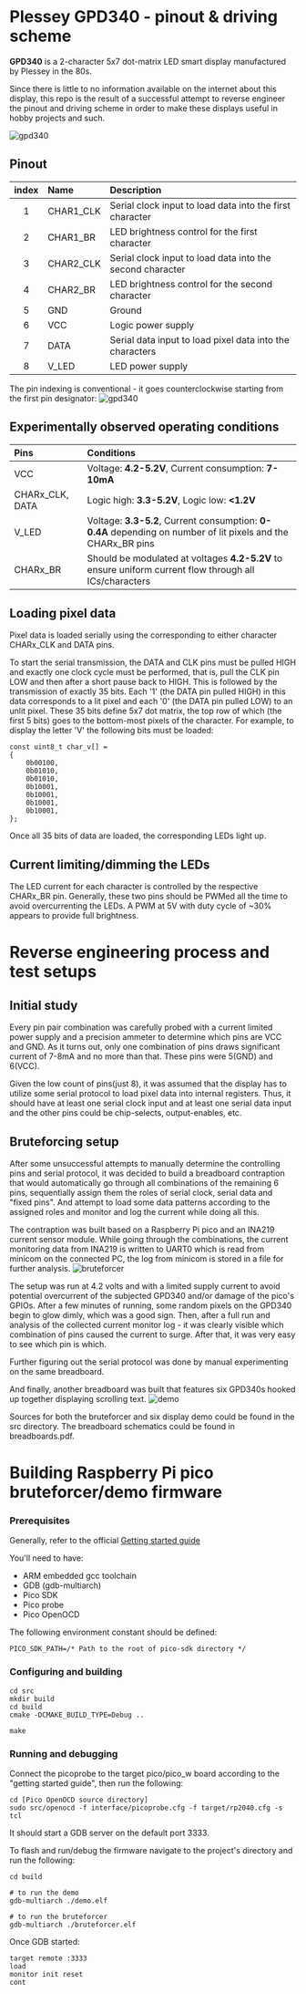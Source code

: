 

Plessey GPD340 - pinout & driving scheme
========================================

**GPD340** is a 2-character 5x7 dot-matrix LED smart display manufactured by Plessey in the 80s.

Since there is little to no information available on the internet about this display, this repo is the result of a successful attempt to reverse engineer the pinout and driving scheme in order to make these displays useful in hobby projects and such.


![gpd340](images/GPD340_01_smol.jpg)

Pinout
------

| index | Name | Description |
| :---: | :--- | :--- |
|1|CHAR1_CLK| Serial clock input to load data into the first character|
|2|CHAR1_BR| LED brightness control for the first character|
|3|CHAR2_CLK| Serial clock input to load data into the second character|
|4|CHAR2_BR| LED brightness control for the second character|
|5|GND| Ground|
|6|VCC| Logic power supply|
|7|DATA| Serial data input to load pixel data into the characters|
|8|V_LED| LED power supply|

The pin indexing is conventional - it goes counterclockwise starting from the first pin designator:
![gpd340](images/GPD340_04.jpg)

Experimentally observed operating conditions
--------------------------------------------

| Pins | Conditions |
| :--- | :--- |
| VCC | Voltage: **4.2-5.2V**, Current consumption: **7-10mA**|
| CHARx_CLK, DATA | Logic high: **3.3-5.2V**, Logic low: **<1.2V**|
| V_LED | Voltage: **3.3-5.2**, Current consumption: **0-0.4A** depending on number of lit pixels and the CHARx_BR pins|
| CHARx_BR | Should be modulated at voltages **4.2-5.2V** to ensure uniform current flow through all ICs/characters|


Loading pixel data
------------------

Pixel data is loaded serially using the corresponding to either character CHARx_CLK and DATA pins. 

To start the serial transmission, the DATA and CLK pins must be pulled HIGH and exactly one clock cycle must be performed, that is, pull the CLK pin LOW and then after a short pause back to HIGH.
This is followed by the transmission of exactly 35 bits. Each '1' (the DATA pin pulled HIGH) in this data corresponds to a lit pixel and each '0' (the DATA pin pulled LOW) to an unlit pixel.
These 35 bits define 5x7 dot matrix, the top row of which (the first 5 bits) goes to the bottom-most pixels of the character.
For example, to display the letter 'V' the following bits must be loaded:
```
const uint8_t char_v[] =
{
    0b00100,
    0b01010,
    0b01010,
    0b10001,
    0b10001,
    0b10001,
    0b10001,
};
```

Once all 35 bits of data are loaded, the corresponding LEDs light up.

Current limiting/dimming the LEDs
---------------------------------
The LED current for each character is controlled by the respective CHARx_BR pin.
Generally, these two pins should be PWMed all the time to avoid overcurrenting the LEDs.
A PWM at 5V with duty cycle of ~30% appears to provide full brightness.


Reverse engineering process and test setups
===========================================

Initial study
-------------
Every pin pair combination was carefully probed with a current limited power supply and a precision ammeter to determine which pins are VCC and GND.
As it turns out, only one combination of pins draws significant current of 7-8mA and no more than that. These pins were 5(GND) and 6(VCC).

Given the low count of pins(just 8), it was assumed that the display has to utilize some serial protocol to load pixel data into internal registers.
Thus, it should have at least one serial clock input and at least one serial data input and the other pins could be chip-selects, output-enables, etc.


Bruteforcing setup
------------------
After some unsuccessful attempts to manually determine the controlling pins and serial protocol, it was decided to build a breadboard contraption that would automatically
go through all combinations of the remaining 6 pins, sequentially assign them the roles of serial clock, serial data and "fixed pins". And attempt to load
some data patterns according to the assigned roles and monitor and log the current while doing all this.

The contraption was built based on a Raspberry Pi pico and an INA219 current sensor module.
While going through the combinations, the current monitoring data from INA219 is written to UART0 which is read from minicom on the connected PC,
the log from minicom is stored in a file for further analysis.
![bruteforcer](images/bruteforcer_breadboard01.jpg)

The setup was run at 4.2 volts and with a limited supply current to avoid potential overcurrent of the subjected GPD340 and/or damage of the pico's GPIOs.
After a few minutes of running, some random pixels on the GPD340 begin to glow dimly, which was a good sign.
Then, after a full run and analysis of the collected current monitor log - it was clearly visible which combination of pins caused the current to surge.
After that, it was very easy to see which pin is which.

Further figuring out the serial protocol was done by manual experimenting on the same breadboard.

And finally, another breadboard was built that features six GPD340s hooked up together displaying scrolling text.
![demo](images/demo_breadboard01.jpg)


Sources for both the bruteforcer and six display demo could be found in the src directory. The breadboard schematics could be found in breadboards.pdf.

# Building Raspberry Pi pico bruteforcer/demo firmware

### Prerequisites 

Generally, refer to the official [Getting started guide](https://datasheets.raspberrypi.com/pico/getting-started-with-pico.pdf)

You'll need to have:

- ARM embedded gcc toolchain
- GDB (gdb-multiarch)
- Pico SDK
- Pico probe
- Pico OpenOCD

The following environment constant should be defined:
```
PICO_SDK_PATH=/* Path to the root of pico-sdk directory */
```

### Configuring and building

```
cd src
mkdir build
cd build
cmake -DCMAKE_BUILD_TYPE=Debug ..

make
```

### Running and debugging

Connect the picoprobe to the target pico/pico_w board according to the "getting started guide", then run the following:

```
cd [Pico OpenOCD source directory]
sudo src/openocd -f interface/picoprobe.cfg -f target/rp2040.cfg -s tcl
```
It should start a GDB server on the default port 3333.

To flash and run/debug the firmware navigate to the project's directory and run the following: 
```
cd build

# to run the demo
gdb-multiarch ./demo.elf

# to run the bruteforcer
gdb-multiarch ./bruteforcer.elf
```
Once GDB started:
```
target remote :3333
load
monitor init reset
cont
```
